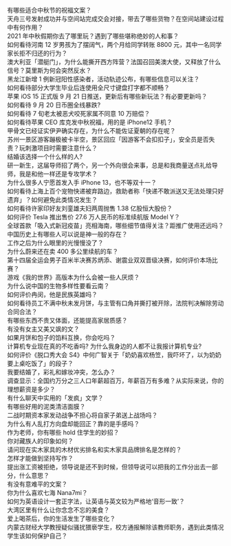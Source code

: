 有哪些适合中秋节的祝福文案？  
天舟三号发射成功并与空间站完成交会对接，带去了哪些货物？在空间站建设过程中有何作用？  
2021 年中秋假期你去了哪里玩？遇到了哪些堪称绝妙的人和事？  
如何看待河南 12 岁男孩为了摆阔气，两个月给同学转账 8800 元，其中一名同学家长拒不归还的行为？  
澳大利亚「潜艇门」，为什么能撕开西方阵营？法国召回美澳大使，又释放了什么信号？莫里斯为何会突然反水？  
黑龙江新增 1 例新冠阳性感染者，活动轨迹公布，有哪些信息可以关注？  
如何看待部分大学生毕业后连使用全尺寸键盘打字都不顺畅？  
苹果 iOS 15 正式版 9 月 21 日推送，更新后有哪些新玩法？有必要更新吗？  
如何看待 9 月 20 日币圈全线暴跌?  
如何看待 7 旬老太被恶犬咬死家属不同意 10 万赔偿？  
如何看待苹果 CEO 库克发中秋祝福，用的是 iPhone12 手机？  
甲骨文已经证实伊尹确实存在，为什么不能佐证夏朝的存在呢？  
苏州一景区游客蹦极被卡半空，景区回应「因游客不会扣扣子」，安全员是否失责？玩刺激项目时需要注意什么？  
结婚该选择一个什么样的人?  
研一新生，这届导师招了两个，另一个外向很会来事，总是和我商量送点礼给导师，我是和他一样还是专攻学术？  
为什么很多人宁愿首发入手 iPhone 13，也不等双十一？  
如何看待上海上百个宠物快递被弃路边，救助者称「快递不敢派送又无法处理只好遗弃」？如何避免此类情况发生？  
如何看待许家印好友刘銮雄夫妇两周抛售 1.38 亿股恒大股份？  
如何评价 Tesla 推出售价 27.6 万人民币的标准续航版 Model Y？  
全球首款「吸入式新冠疫苗」亮相海南，哪些细节值得关注？距推广使用还远吗？  
中国历史上有哪些人可以说是神一般的存在？  
工作之后为什么眼里的光慢慢没了？  
为什么蔚来还在卖 400 多公里续航的车？  
第十四届全运会男子百米半决赛苏炳添、谢震业双双晋级决赛，如何评价本场比赛？  
游戏《我的世界》高版本为什么会被一些人厌烦？  
为什么说中国的生物多样性要看云南？  
如何评价冉闵，他是民族英雄吗？  
如何看待员工不满中秋未发月饼，与主管有口角并撕打被开除，法院判决解除劳动合同合法？  
有哪些东西不贵又体面，还能提高家居质感？  
有没有女主又美又飒的文？  
如果月饼和包子的馅料互换，你会吃吗？  
计算机专业现在真的不吃香吗? 为什么我身边的人都不让我报计算机专业?  
如何评价《脱口秀大会 S4》中何广智关于「奶奶喜欢杨笠，我吓坏了，以为奶奶要上桌吃饭了」的段子？  
我要结婚了，彩礼和嫁妆冲突，怎么办？  
调查显示：全国约万分之三人口年薪超百万，年薪百万有多难？从实际来说，你的理想薪资是多少？  
有什么聊天中实用的「发疯」文学？  
有哪些好用的泥类清洁面膜？  
二战时期资本家发动战争不担心将自家子弟送上战场吗？  
为什么有人乱打方向盘却能回正？靠的是手感吗？  
作为老师，你有哪些 hold 住学生的妙招？  
你对藏族人的印象如何？  
请问现在实木家具的木材优劣排名和实木家具品牌排名是怎样的？  
怎样才能做到坚持写作？  
提出涨工资被拒绝，领导说是还不到时候，但领导说可以把我的工作分出去一部分，什么意思？  
有没有意难平的文案？  
你为什么喜欢七海 Nana7mi？  
如何为英语设计一套正字法，让英语与英文较为严格地‘音形一致’？  
大湾区里有什么让你念念不忘的美食？  
爱上喝茶后，你的生活发生了哪些变化？  
内蒙古财经大学教授疑似骚扰猥亵学生，校方通报解除该教师职务，遇到此类情况学生该如何保护自己？  

